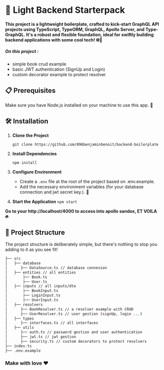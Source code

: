 # 🚀 Light Backend Starterpack

#### This project is a lightweight boilerplate, crafted to kick-start GraphQL API projects using TypeScript, TypeORM, GraphQL, Apollo Server, and Type-GraphQL. It's a robust and flexible foundation, ideal for swiftly building backend applications with some cool tech! 🌐🔧

##### On this project : 
- simple book crud example
- basic JWT authentication (SignUp and Login)
- custom decorator example to protect resolver

## 📋 Prerequisites

Make sure you have Node.js installed on your machine to use this app. 🌲

## 🛠 Installation

1.  **Clone the Project**

    `git clone https://github.com/096benjaminbenoit/backend-boilerplate`

2.  **Install Dependencies**

    `npm install`

3.  **Configure Environment**

    - Create a `.env` file at the root of the project based on .env.example.
    - Add the necessary environment variables (for your database connection and jwt secret key.). 🔑

4.  **Start the Application**
    `npm start` 

**Go to your http://localhost/4000 to access into apollo sandox, ET VOILA 🔥**


## 📁 Project Structure

The project structure is deliberately simple, but there's nothing to stop you adding to it as you see fit!

```bash
├── src
│   ├── database
│      ├── DataSource.ts // database connexion
│   ├── entities // all entities
│       ├── Book.ts
│       ├── User.ts
│   ├── inputs // all inputs/dto
│       ├── BookInput.ts
│       ├── LoginInput.ts
│       ├── UserInput.ts
│   ├── resolvers
│      ├── BookResolver.ts // a resolver example with CRUD
│      ├── UserResolver.ts // user gestion (signUp, login ...)
│   ├── types
│      ├── interfaces.ts // all interfaces
│   ├── utils
│      ├── auth.ts // password gestion and user authentication
│      ├── jwt.ts // jwt gestion
│      ├── security.ts // custom decorators to protect resolvers
├── index.ts
├── .env.example
```

### Make with love ❤️
